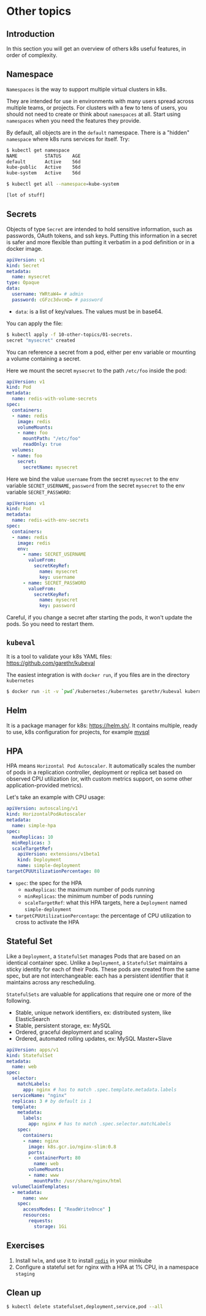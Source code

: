 # Other topics

## Introduction

In this section you will get an overview of others k8s useful features, in order of complexity.

## Namespace

`Namespaces` is the way to support multiple virtual clusters in k8s.

They are intended for use in environments with many users spread across multiple teams, or projects. For clusters with a few to tens of users, you should not need to create or think about `namespaces` at all. Start using `namespaces` when you need the features they provide.

By default, all objects are in the `default` namespace. There is a "hidden" `namespace` where k8s runs services for itself.
Try:

```bash
$ kubectl get namespace
NAME          STATUS    AGE
default       Active    56d
kube-public   Active    56d
kube-system   Active    56d
```

```bash
$ kubectl get all --namespace=kube-system

[lot of stuff]
```

## Secrets

Objects of type `Secret` are intended to hold sensitive information, such as passwords, OAuth tokens, and ssh keys. Putting this information in a secret is safer and more flexible than putting it verbatim in a pod definition or in a docker image.

```yml
apiVersion: v1
kind: Secret
metadata:
  name: mysecret
type: Opaque
data:
  username: YWRtaW4= # admin
  password: cGFzc3dvcmQ= # password
```

* `data`: is a list of key/values. The values must be in base64.

You can apply the file:

```bash
$ kubectl apply -f 10-other-topics/01-secrets.
secret "mysecret" created
```

You can reference a secret from a pod, either per env variable or mounting a volume containing a secret.

Here we mount the secret `mysecret` to the path `/etc/foo` inside the pod:

```yaml
apiVersion: v1
kind: Pod
metadata:
  name: redis-with-volume-secrets
spec:
  containers:
  - name: redis
    image: redis
    volumeMounts:
    - name: foo
      mountPath: "/etc/foo"
      readOnly: true
  volumes:
  - name: foo
    secret:
      secretName: mysecret
```

Here we bind the value `username` from the secret `mysecret` to the env variable `SECRET_USERNAME`,
`password` from the secret `mysecret` to the env variable `SECRET_PASSWORD`:

```yaml
apiVersion: v1
kind: Pod
metadata:
  name: redis-with-env-secrets
spec:
  containers:
  - name: redis
    image: redis
    env:
      - name: SECRET_USERNAME
        valueFrom:
          secretKeyRef:
            name: mysecret
            key: username
      - name: SECRET_PASSWORD
        valueFrom:
          secretKeyRef:
            name: mysecret
            key: password
```

Careful, if you change a secret after starting the pods, it won't update the pods. So you need to restart them.

## `kubeval`

It is a tool to validate your k8s YAML files: https://github.com/garethr/kubeval

The easiest integration is with `docker run`, if you files are in the directory `kubernetes`

```bash
$ docker run -it -v `pwd`/kubernetes:/kubernetes garethr/kubeval kubernetes/**/*
```

## Helm

It is a package manager for k8s: https://helm.sh/.
It contains multiple, ready to use, k8s configuration for projects, for example [mysql](https://github.com/helm/charts/tree/master/stable/mysql)

## HPA

HPA means `Horizontal Pod Autoscaler`. It automatically scales the number of pods in a replication controller, deployment or replica set based on observed CPU utilization (or, with custom metrics support, on some other application-provided metrics).

Let's take an example with CPU usage:

```yaml
apiVersion: autoscaling/v1
kind: HorizontalPodAutoscaler
metadata:
  name: simple-hpa
spec:
  maxReplicas: 10
  minReplicas: 3
  scaleTargetRef:
    apiVersion: extensions/v1beta1
    kind: Deployment
    name: simple-deployment
targetCPUUtilizationPercentage: 80
```

* `spec`: the spec for the HPA
  * `maxReplicas`: the maximum number of pods running
  * `minReplicas`: the minimum number of pods running
  * `scaleTargetRef`: what this HPA targets, here a `Deployment` named `simple-deployment`
* `targetCPUUtilizationPercentage`: the percentage of CPU utilization to cross to activate the HPA

## Stateful Set

Like a `Deployment`, a `StatefulSet` manages Pods that are based on an identical container spec. Unlike a `Deployment`, a `StatefulSet` maintains a sticky identity for each of their Pods. These pods are created from the same spec, but are not interchangeable: each has a persistent identifier that it maintains across any rescheduling.

`StatefulSets` are valuable for applications that require one or more of the following.

* Stable, unique network identifiers, ex: distributed system, like ElasticSearch
* Stable, persistent storage, ex: MySQL
* Ordered, graceful deployment and scaling
* Ordered, automated rolling updates, ex: MySQL Master+Slave

```yaml
apiVersion: apps/v1
kind: StatefulSet
metadata:
  name: web
spec:
  selector:
    matchLabels:
      app: nginx # has to match .spec.template.metadata.labels
  serviceName: "nginx"
  replicas: 3 # by default is 1
  template:
    metadata:
      labels:
        app: nginx # has to match .spec.selector.matchLabels
    spec:
      containers:
      - name: nginx
        image: k8s.gcr.io/nginx-slim:0.8
        ports:
        - containerPort: 80
          name: web
        volumeMounts:
        - name: www
          mountPath: /usr/share/nginx/html
  volumeClaimTemplates:
  - metadata:
      name: www
    spec:
      accessModes: [ "ReadWriteOnce" ]
      resources:
        requests:
          storage: 1Gi
```

## Exercises

1. Install `helm`, and use it to install [`redis`](https://github.com/helm/charts/tree/master/stable/redis) in your minikube
2. Configure a stateful set for nginx with a HPA at 1% CPU, in a namespace `staging`

## Clean up

```bash
$ kubectl delete statefulset,deployment,service,pod --all
```
